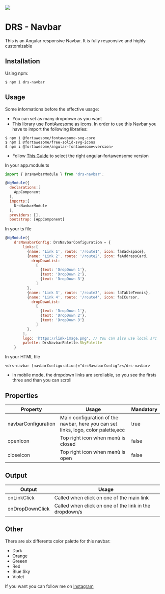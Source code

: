
[![](https://img.shields.io/github/followers/RossiFire?label=Github&style=for-the-badge)](https://github.com/RossiFire)
# DRS - Navbar 

This is an Angular responsive Navbar. It is fully responsive and highly customizable


## Installation

Using npm:
```shell
$ npm i drs-navbar
```

## Usage
Some informations before the effective usage:

* You can set as many dropdown as you want
* This library use [FontAwesome](https://fontawesome.com/) as icons. In order to use this Navbar you have to import the following libraries:

```shell
$ npm i @fortawesome/fontawesome-svg-core
$ npm i @fortawesome/free-solid-svg-icons
$ npm i @fortawesome/angular-fontawesome<version>
```
* Follow [This Guide](https://www.npmjs.com/package/@fortawesome/angular-fontawesome) to select the right angular-fortawensome version


In your app.module.ts
```js
import { DrsNavbarModule } from 'drs-navbar';

@NgModule({
  declarations:[
    AppComponent
  ],
  imports:[
    DrsNavbarModule
  ],
  providers: [],
  bootstrap: [AppComponent]
```

In your ts file
```js
@NgModule({
    drsNavabarConfig: DrsNavbarConfiguration = {
        links:[
          {name: 'Link 1', route: '/route1', icon: faBackspace},
          {name: 'Link 2', route: '/route2', icon: faAddressCard, 
            dropDownList: 
              [
                {text: 'DropDown 1'},
                {text: 'DropDown 2'},
                {text: 'DropDown 3'}
              ]
          },
          {name: 'Link 3', route: '/route3', icon: faTableTennis},
          {name: 'Link 4', route: '/route4', icon: faICursor,
            dropDownList: 
              [
                {text: 'DropDown 1'},
                {text: 'DropDown 2'},
                {text: 'DropDown 3'}
              ]
          },
        ],
        logo: 'https://link-image.png', // You can also use local src
        palette: DrsNavbarPalette.SkyPalette
    }
```

In your HTML file
```shell
<drs-navbar [navbarConfiguration]="drsNavabarConfig"></drs-navbar>
```

* in mobile mode, the dropdown links are scrollable, so you see the firsts three and than you can scroll

## Properties
 Property | Usage | Mandatory
------------- | ------------- | -------------
 navbarConfiguration  | Main configuration of the navbar, here you can set links, logo, color palette,ecc | true  
 openIcon  | Top right icon when menù is closed | false
 closeIcon  | Top right icon when menù is open | false

## Output
 Output | Usage
------------- | -------------
 onLinkClick  | Called when click on one of the main link
 onDropDownClick  | Called when click on one of the link in the dropdown/s

## Other
There are six differents color palette for this navbar:
* Dark
* Orange
* Greeen
* Red
* Blue Sky
* Violet

If you want you can follow me on [Instagram](https://www.instagram.com/dna.iele/) 
